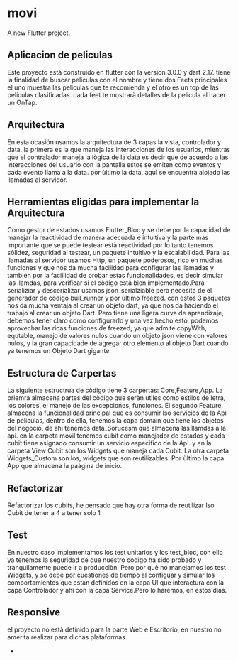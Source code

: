 # movi

A new Flutter project.

## Aplicacion de peliculas

Este proyecto està construido en flutter con la version 3.0.0 y dart 2.17. 
tiene la finalidad de buscar peliculas con el nombre y tiene dos Feets principales el uno muestra
las peliculas que te recomienda y el otro es un top de las peliculas clasificadas. cada feet te mostrarà detalles de la pelicula al hacer un OnTap.
## Arquitectura
En esta ocasión usamos la arquitectura de 3 capas la vista, controlador y data. 
la primera es la que maneja las interacciones de los usuarios, mientras que el contralador maneja la lògica de la data
es decir que de acuerdo a las interacciones del usuario con la pantalla estos se emiten como eventos y cada evento llama a la data. por ùltimo la data, aquì se encuentra alojado las llamadas al servidor. 
## Herramientas eligidas para implementar la Arquitectura
Como gestor de estados usamos Flutter_Bloc y se debe por la capacidad de manejar la reactividad de manera adecuada e intuitiva y la parte
màs importante que se puede testear està reactividad.por lo tanto tenemos sòlidez, seguridad al testear, un paquete intuitivo y la escalabilidad. 
Para las llamadas al servidor usamos Http, un paquete poderosos, rico en muchas funciones y que nos da mucha facilidad para configurar las llamadas y tambièn por la faciilidad de probar estas funcionalidades, es decir simular las llamdas, para verificar si el còdigo està bien implementado.Para serializiar y descerializar usamos json_serialziable pero necesita de el generador de còdigo buil_runner  y por ùltimo freezed. con estos 3 paquetes nos da mucha ventaja al crear un objeto dart, ya que nos da haciendo el trabajo al crear un objeto Dart. Pero tiene una ligera curva de aprendizaje, debemos tener claro como configurarlo y una vez hecho esto, podemos aprovechar las ricas funciones de freezed, ya que admite copyWith, equtable, manejo de valores nulos cuando un objeto json viene con valores nulos, y la gran capacidade de agregar otro elemento al objeto Dart  cuando ya tenemos un Objeto Dart gigante.
## Estructura de Carpertas
La siguiente estructrua de còdigo tiene 3 carpertas: Core,Feature,App. La priemra almacena partes del còdigo que seràn utiles como estilos de letra, los colores, el manejo de las excepciones, funciones. El segundo Feature, almacena la funcionalidad principal que es consumir lso servicios de la Apì de peliculas,  dentro de ella, tenemos la capa domain que tiene los objetos del negocio, de ahì tenemos data_Sorucesm que almacena las llamdas a la api. en la carpeta movil tenemos cubit como manejador de estados y cada cubit tiene asignado consumir un servicio especifico de la Api. y en la carpeta  View Cubit son los Widgets que maneja cada Cubit. La otra carpeta Widgets_Custom son los, widgets que son reutilizables.
Por ùltimo la capa App que almacena la paàgina de inicio. 
## Refactorizar
Refactorizar los cubits, he pensado que hay otra forma de reutilizar lso Cubit de tener a 4 a tener solo 1
 
## Test 
En nuestro caso implementamos los test unitarios y los test_bloc, con ello ya tenemos la seguridad de que nuestro còdigo ha sido probado y tranquilamente puede ir a producciòn. Pero por què  no manejamos los test Widgets, y se debe  por cuestiones de tiempo al  configuar y simular los comportamientos que estàn definidos en la capa UI que interactura con la capa Controlador y ahì con la capa Service.Pero lo haremos, en estos dias.
## Responsive
el proyecto no està definido para la parte Web e Escritorio, en nuestro no amerita realizar para dichas plataformas.


- 
